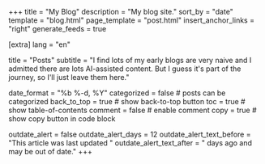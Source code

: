 +++
title = "My Blog"
description = "My blog site."
sort_by = "date"
template = "blog.html"
page_template = "post.html"
insert_anchor_links = "right"
generate_feeds = true

[extra]
lang = "en"

title = "Posts"
subtitle = "I find lots of my early blogs are very naive and I admitted there are lots AI-assisted content. But I guess it's part of the journey, so I'll just leave them here."

date_format = "%b %-d, %Y"
categorized = false # posts can be categorized
back_to_top = true # show back-to-top button
toc = true # show table-of-contents
comment = false # enable comment
copy = true # show copy button in code block

outdate_alert = false
outdate_alert_days = 12
outdate_alert_text_before = "This article was last updated "
outdate_alert_text_after = " days ago and may be out of date."
+++